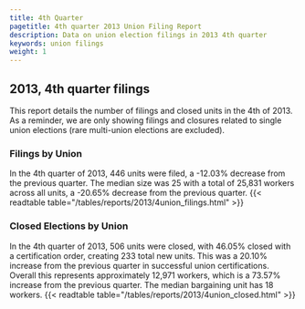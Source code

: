 ```yaml
---
title: 4th Quarter 
pagetitle: 4th quarter 2013 Union Filing Report
description: Data on union election filings in 2013 4th quarter 
keywords: union filings
weight: 1
---
```


## 2013, 4th quarter filings

This report details the number of filings and closed units in the 4th of 2013. As a reminder, we are only showing filings and closures related to single union elections (rare multi-union elections are excluded).

### Filings by Union
In the 4th quarter of 2013, 446 units were filed, a -12.03% decrease from the previous quarter. The median size was 25 with a total of 25,831 workers across all units, a -20.65% decrease from the previous quarter.
{{< readtable table="/tables/reports/2013/4union_filings.html" >}}

### Closed Elections by Union
In the 4th quarter of 2013, 506 units were closed, with 46.05% closed with a certification order, creating 233 total new units. This was a 20.10% increase from the previous quarter in successful union certifications. Overall this represents approximately 12,971 workers, which is a 73.57% increase from the previous quarter. The median bargaining unit has 18 workers.
{{< readtable table="/tables/reports/2013/4union_closed.html" >}}
